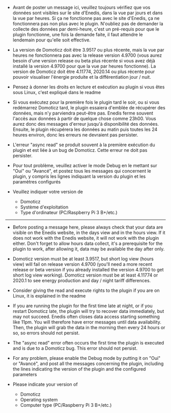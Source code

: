 * Avant de poster un message ici, veuillez toujours vérifiez que vos données sont visibles sur le site d'Enedis, dans la vue par jours et dans la vue par heures. Si ça ne fonctionne pas avec le site d'Enedis, ça ne fonctionnera pas non plus avec le plugin. N'oubliez pas de demander la collecte des données par demi-heure, c'est un pré-requis pour que le plugin fonctionne, une fois la demande faite, il faut attendre le lendemain pour qu'elle soit effective.

* La version de Domoticz doit être 3.9517 ou plus récente, mais la vue par heures ne fonctionnera pas avec la release version 4.9700 (vous aurez besoin d'une version release ou beta plus récente si vous avez déjà installé la version 4.9700 pour que la vue par heures fonctionne). La version de Domoticz doit être 4.11774, 2020.14 ou plus récente pour pouvoir visualiser l'énergie produite et la différentiation jour / nuit.

* Pensez à donner les droits en lecture et exécution au plugin si vous êtes sous Linux, c'est expliqué dans le readme

* Si vous exécutez pour la première fois le plugin tard le soir, ou si vous redémarrez Domoticz tard, le plugin essaiera d'emblée de récupérer des données, mais n'y parviendra peut-être pas. Enedis ferme souvent l'accès aux données à partir de quelque chose comme 23h00. Vous aurez donc des messages d'erreur jusqu'à disponibilité des données. Ensuite, le plugin récupérera les données au matin puis toutes les 24 heures environ, donc les erreurs ne devraient pas persister.

* L'erreur "async read" se produit souvent à la première exécution du plugin et est liée à un bug de Domoticz. Cette erreur ne doit pas persister.

* Pour tout problème, veuillez activer le mode Debug en le mettant sur "Oui" ou "Avancé", et postez tous les messages qui concernent le plugin, y compris les lignes indiquant la version du plugin et les paramètres configurés

* Veuillez indiquer votre version de 
  * Domoticz
  * Système d'exploitation
  * Type d'ordinateur (PC/Raspberry Pi 3 B+/etc.)

----------------------------------------------------------------

* Before posting a message here, please always check that your data are visible on the Enedis website, in the days view and in the hours view. If it does not work with the Enedis website, it will not work with the plugin either. Don't forget to allow hours data collect, it's a prerequisite for the plugin to work, after allowing it, data may be available the day after only.

* Domoticz version must be at least 3.9517, but short log view (hours view) will fail on release version 4.9700 (you'll need a more recent release or beta version if you already installed the version 4.9700 to get short log view working). Domoticz version must be at least 4.11774 or 2020.1 to see energy production and day / night tariff differences.

* Consider giving the read and execute rights to the plugin if you are on Linux, it is explained in the readme

* If you are running the plugin for the first time late at night, or if you restart Domoticz late, the plugin will try to recover data immediately, but may not succeed. Enedis often closes data access starting something like 11pm. You will therefore have error messages until data availability. Then, the plugin will grab the data in the morning then every 24 hours or so, so errors should not persist.

* The "async read" error often occurs the first time the plugin is executed and is due to a Domoticz bug. This error should not persist.

* For any problem, please enable the Debug mode by putting it on "Oui" or "Avancé", and post all the messages concerning the plugin, including the lines indicating the
version of the plugin and the configured parameters

* Please indicate your version of
  * Domoticz
  * Operating system
  * Computer type (PC/Raspberry Pi 3 B+/etc.)
